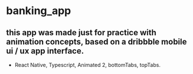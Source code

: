 # banking_app
## this app was made just for practice with animation concepts, based on a dribbble mobile ui / ux app interface.
- React Native, Typescript, Animated 2, bottomTabs, topTabs.
